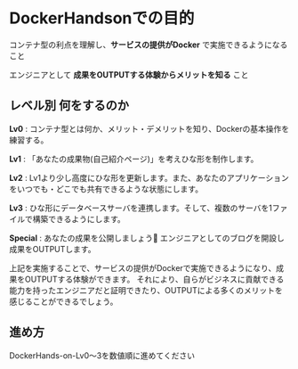 # DockerHandsonでの目的

コンテナ型の利点を理解し、**サービスの提供がDocker** で実施できるようになること

エンジニアとして **成果をOUTPUTする体験からメリットを知る** こと

## レベル別 何をするのか

**Lv0** : コンテナ型とは何か、メリット・デメリットを知り、Dockerの基本操作を練習する。

**Lv1** : 「あなたの成果物(自己紹介ページ)」を考えひな形を制作します。

**Lv2** : Lv1より少し高度にひな形を更新します。また、あなたのアプリケーションをいつでも・どこでも共有できるような状態にします。

**Lv3** : ひな形にデータベースサーバを連携します。そして、複数のサーバを1ファイルで構築できるようにします。

**Special** : あなたの成果を公開しましょう🎉 エンジニアとしてのブログを開設し成果をOUTPUTします。

上記を実施することで、サービスの提供がDockerで実施できるようになり、成果をOUTPUTする体験ができます。
それにより、自らがビジネスに貢献できる能力を持ったエンジニアだと証明できたり、OUTPUTによる多くのメリットを感じることができるでしょう。

## 進め方

DockerHands-on-Lv0～3を数値順に進めてください
